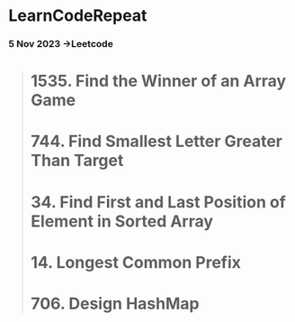 # LearnCodeRepeat


###  5 Nov 2023 ->Leetcode
> # 1535. Find the Winner of an Array Game
> # 744. Find Smallest Letter Greater Than Target
> # 34. Find First and Last Position of Element in Sorted Array
> # 14. Longest Common Prefix
> # 706. Design HashMap

